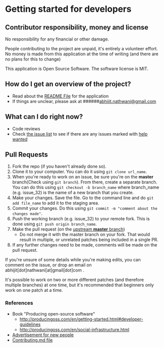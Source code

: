 # Getting started for developers

## Contributor responsibility, money and license

No responsibility for any financial or other damage.

People contributing to the project are unpaid, it's entirely a volunteer effort. No money is made from this application at the time of writing (and there are no plans for this to change)

This application is Open Source Software. The software license is MIT.

## How do I get an overview of the project?

* Read about the [README File](README.md) for the application
* If things are unclear, please ask at ######abhijit.nathwani@gmail.com

## What can I do right now?

* Code reviews
* Check [the issue list](https://github.com/abhijitnathwani/PyQuiz/issues) to see if there are any issues marked with [help wanted](https://github.com/abhijitnathwani/PyQuiz/labels/help%20wanted)

## Pull Requests

1. Fork the repo (if you haven't already done so).
2. Clone it to your computer. You can do it using `git clone url_name`.
3. When you're ready to work on an issue, be sure you're on the **master** branch(Check using `git branch`). From there, create a separate branch. You can do this using `git checkout -b branch_name` where branch_name (e.g. issue_32) is the name of a new branch that you create.
4. Make your changes. Save the file. Go to the command line and do `git add file_name` to add it to the staging area.
5. Commit your changes. Do this using `git commit -m "comment about the changes made"`.
6. Push the working branch (e.g. issue_32) to your remote fork. This is done using `git push origin branch_name`.
7. Make the pull request (on the [upstream **master** branch](https://github.com/abhijitnathwani/PyQuiz/tree/master))
    * Do not merge it with the master branch on your fork. That would result in multiple, or unrelated patches being included in a single PR.
8. If any further changes need to be made, comments will be made on the pull request.


If you're unsure of some details while you're making edits, you can comment on the issue, or drop an email on abhijit[dot]nathwani[at]gmail[dot]com .

It's possible to work on two or more different patches (and therefore multiple branches) at one time, but it's recommended that beginners only work on one patch at a time.

### References
* Book "Producing open-source software"
  * http://producingoss.com/en/getting-started.html#developer-guidelines
  * http://producingoss.com/en/social-infrastructure.html
* [Advertisement for new people](misc/advertisement-for-devs.md)
* [Contributing.md file](https://github.com/SunyataZero/mindfulness-at-the-computer/blob/master/CONTRIBUTING.md)
